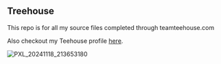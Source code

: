 ## Treehouse

This repo is for all my source files completed through teamteehouse.com

Also checkout my Teehouse profile [here](https://teamtreehouse.com/profiles/majdijaigirdar).

![PXL_20241118_213653180](https://github.com/user-attachments/assets/c636c266-ad7b-4c6d-8edd-dc9b10645be9)